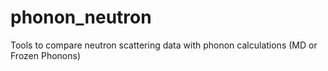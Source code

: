 # phonon_neutron
Tools to compare neutron scattering data with phonon calculations (MD or Frozen Phonons)
